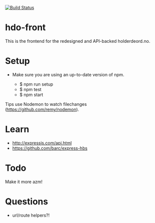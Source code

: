 [![Build Status](https://travis-ci.org/holderdeord/hdo-front.png?branch=master)](https://travis-ci.org/holderdeord/hdo-front)
# hdo-front

This is the frontend for the redesigned and API-backed holderdeord.no.

# Setup

* Make sure you are using an up-to-date version of npm.

    - $ npm run setup
    - $ npm test
    - $ npm start

Tips use Nodemon to watch filechanges (https://github.com/remy/nodemon).

# Learn

* http://expressjs.com/api.html
* https://github.com/barc/express-hbs

# Todo

Make it more azm!

# Questions

* url/route helpers?!
